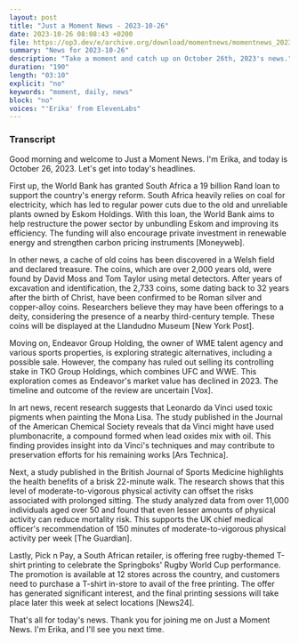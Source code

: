 ```yaml
---
layout: post
title: "Just a Moment News - 2023-10-26"
date: 2023-10-26 08:08:43 +0200
file: https://op3.dev/e/archive.org/download/momentnews/momentnews_2023-10-26.mp3
summary: "News for 2023-10-26"
description: "Take a moment and catch up on October 26th, 2023's news."
duration: "190"
length: "03:10"
explicit: "no"
keywords: "moment, daily, news"
block: "no"
voices: "'Erika' from ElevenLabs"
---
```


### Transcript

Good morning and welcome to Just a Moment News. I'm Erika, and today is October 26, 2023. Let's get into today's headlines.

First up, the World Bank has granted South Africa a 19 billion Rand loan to support the country's energy reform. South Africa heavily relies on coal for electricity, which has led to regular power cuts due to the old and unreliable plants owned by Eskom Holdings. With this loan, the World Bank aims to help restructure the power sector by unbundling Eskom and improving its efficiency. The funding will also encourage private investment in renewable energy and strengthen carbon pricing instruments [Moneyweb].

In other news, a cache of old coins has been discovered in a Welsh field and declared treasure. The coins, which are over 2,000 years old, were found by David Moss and Tom Taylor using metal detectors. After years of excavation and identification, the 2,733 coins, some dating back to 32 years after the birth of Christ, have been confirmed to be Roman silver and copper-alloy coins. Researchers believe they may have been offerings to a deity, considering the presence of a nearby third-century temple. These coins will be displayed at the Llandudno Museum [New York Post].

Moving on, Endeavor Group Holding, the owner of WME talent agency and various sports properties, is exploring strategic alternatives, including a possible sale. However, the company has ruled out selling its controlling stake in TKO Group Holdings, which combines UFC and WWE. This exploration comes as Endeavor's market value has declined in 2023. The timeline and outcome of the review are uncertain [Vox].

In art news, recent research suggests that Leonardo da Vinci used toxic pigments when painting the Mona Lisa. The study published in the Journal of the American Chemical Society reveals that da Vinci might have used plumbonacrite, a compound formed when lead oxides mix with oil. This finding provides insight into da Vinci's techniques and may contribute to preservation efforts for his remaining works [Ars Technica].

Next, a study published in the British Journal of Sports Medicine highlights the health benefits of a brisk 22-minute walk. The research shows that this level of moderate-to-vigorous physical activity can offset the risks associated with prolonged sitting. The study analyzed data from over 11,000 individuals aged over 50 and found that even lesser amounts of physical activity can reduce mortality risk. This supports the UK chief medical officer's recommendation of 150 minutes of moderate-to-vigorous physical activity per week [The Guardian].

Lastly, Pick n Pay, a South African retailer, is offering free rugby-themed T-shirt printing to celebrate the Springboks' Rugby World Cup performance. The promotion is available at 12 stores across the country, and customers need to purchase a T-shirt in-store to avail of the free printing. The offer has generated significant interest, and the final printing sessions will take place later this week at select locations [News24].

That's all for today's news. Thank you for joining me on Just a Moment News. I'm Erika, and I'll see you next time.
